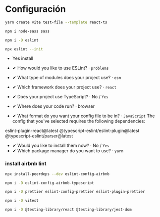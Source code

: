 # Configuración

```bash
yarn create vite test-file --template react-ts   
```
```bash
npm i node-sass sass 
```
```bash
npm i -D eslint  
```
```bash
npx eslint --init   
```
- Yes install

- ✔ How would you like to use ESLint? · `problems`
- ✔ What type of modules does your project use? · `esm`
- ✔ Which framework does your project use? · `react`
- ✔ Does your project use TypeScript? · No / `Yes`
- ✔ Where does your code run? · browser
- ✔ What format do you want your config file to be in? · `JavaScript`
The config that you've selected requires the following dependencies:

eslint-plugin-react@latest @typescript-eslint/eslint-plugin@latest @typescript-eslint/parser@latest
- ✔ Would you like to install them now? · No / `Yes`
- ✔ Which package manager do you want to use? · `yarn`


### install airbnb lint
```bash
npx install-peerdeps --dev eslint-config-airbnb
```
```bash
npm i -D eslint-config-airbnb-typescript 
```

```bash
npm i -D prettier eslint-config-prettier eslint-plugin-prettier
```

```bash
npm i -D vitest  
```

```bash
npm i -D @testing-library/react @testing-library/jest-dom
```



